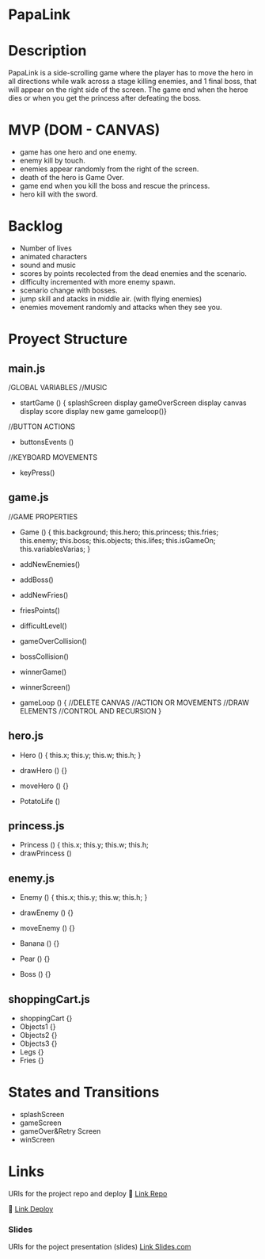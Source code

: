 # PapaLink


# Description

PapaLink is a side-scrolling game where the player has to move the hero in all directions while walk across a stage killing enemies, and 1 final boss, that will appear on the right side of the screen. The game end when the heroe dies or when you get the princess after defeating the boss.

# MVP (DOM - CANVAS)

- game has one hero and one enemy.
- enemy kill by touch.
- enemies appear randomly from the right of the screen.
- death of the hero is Game Over.
- game end when you kill the boss and rescue the princess.
- hero kill with the sword.

# Backlog

- Number of lives
- animated characters
- sound and music
- scores by points recolected from the dead enemies and the scenario.
- difficulty incremented with more enemy spawn.
- scenario change with bosses.
- jump skill and atacks in middle air. (with flying enemies)
- enemies movement randomly and attacks when they see you.

# Proyect Structure



## main.js

/GLOBAL VARIABLES
//MUSIC
- startGame () {
    splashScreen display
	gameOverScreen display
    canvas display
    score display
    new game 
    gameloop()}

//BUTTON ACTIONS
- buttonsEvents ()

//KEYBOARD MOVEMENTS
 - keyPress()

## game.js

//GAME PROPERTIES
- Game () {
    this.background;
    this.hero;
    this.princess;
    this.fries;
    this.enemy;
    this.boss;
    this.objects;
    this.lifes;
    this.isGameOn;
    this.variablesVarias;
}

- addNewEnemies()
- addBoss()
- addNewFries()
- friesPoints()
- difficultLevel()
- gameOverCollision()
- bossCollision()
- winnerGame()
- winnerScreen()
- gameLoop () {
//DELETE CANVAS
//ACTION OR MOVEMENTS
//DRAW ELEMENTS
//CONTROL AND RECURSION
}

## hero.js 

- Hero () {
    this.x;
    this.y;
    this.w;
    this.h;
}
- drawHero () {}
- moveHero () {}

- PotatoLife ()

## princess.js

- Princess () {
    this.x;
    this.y;
    this.w;
    this.h;
- drawPrincess ()

## enemy.js

- Enemy () {
    this.x;
    this.y;
    this.w;
    this.h;
}
- drawEnemy () {}
- moveEnemy () {}

- Banana () {}
- Pear () {}
- Boss () {}

## shoppingCart.js

- shoppingCart {}
- Objects1 {}
- Objects2 {}
- Objects3 {}
- Legs {}
- Fries {}

# States and Transitions

- splashScreen
- gameScreen
- gameOver&Retry Screen
- winScreen


# Links 
URls for the project repo and deploy
🔗 [Link Repo](https://github.com/anajover/PapaLink.git)

🚀 [Link Deploy](https://papalink.netlify.app)

### Slides
URls for the poject presentation (slides)
[Link Slides.com](https://docs.google.com/presentation/d/1draQVAJFNMBFAtKIaCCEiFc8Tu036Su-kaKthSWnd-Q/edit?usp=sharing)

